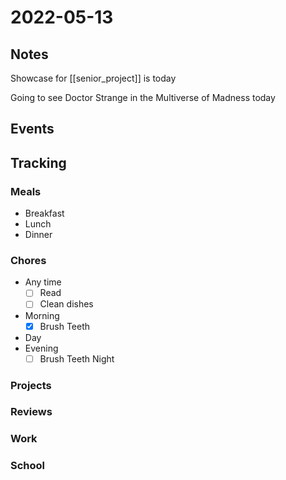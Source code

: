 # 2022-05-13
## Notes
Showcase for [[senior_project]] is today

Going to see Doctor Strange in the Multiverse of Madness today

## Events

## Tracking
### Meals
- Breakfast
- Lunch
- Dinner

### Chores
- Any time
	- [ ] Read
	- [ ] Clean dishes
- Morning
	- [x] Brush Teeth
- Day
- Evening
	- [ ] Brush Teeth Night

### Projects

### Reviews

### Work

### School
